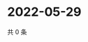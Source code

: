 # 2022-05-29

共 0 条

<!-- BEGIN WEIBO -->
<!-- 最后更新时间 Sun May 29 2022 17:01:05 GMT+0800 (China Standard Time) -->

<!-- END WEIBO -->
